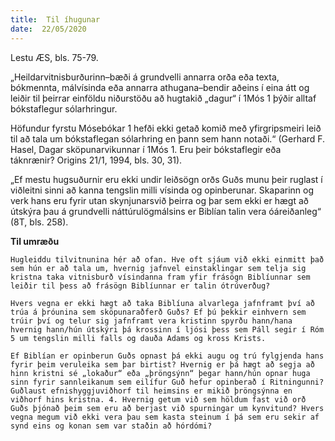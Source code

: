```yaml
---
title:  Til íhugunar
date:  22/05/2020
---
```


Lestu ÆS, bls. 75-79.

„Heildarvitnisburðurinn–bæði á grundvelli annarra orða eða texta, bókmennta, málvísinda eða annarra athugana–bendir aðeins í eina átt og leiðir til þeirrar einföldu niðurstöðu að hugtakið „dagur“ í 1Mós 1 þýðir alltaf bókstaflegur sólarhringur.

Höfundur fyrstu Mósebókar 1 hefði ekki getað komið með yfirgripsmeiri leið til að tala um bókstaflegan sólarhring en þann sem hann notaði.“ (Gerhard F. Hasel, Dagar sköpunarvikunnar í 1Mós 1. Eru þeir bókstaflegir eða táknrænir? Origins 21/1, 1994, bls. 30, 31).

„Ef mestu hugsuðurnir eru ekki undir leiðsögn orðs Guðs munu þeir ruglast í viðleitni sinni að kanna tengslin milli vísinda og opinberunar. Skaparinn og verk hans eru fyrir utan skynjunarsvið þeirra og þar sem ekki er hægt að útskýra þau á grundvelli náttúrulögmálsins er Biblían talin vera óáreiðanleg“ (8T, bls. 258).

**Til umræðu**

`Hugleiddu tilvitnunina hér að ofan. Hve oft sjáum við ekki einmitt það sem hún er að tala um, hvernig jafnvel einstaklingar sem telja sig kristna taka vitnisburð vísindanna fram yfir frásögn Biblíunnar sem leiðir til þess að frásögn Biblíunnar er talin ótrúverðug?`

`Hvers vegna er ekki hægt að taka Biblíuna alvarlega jafnframt því að trúa á þróunina sem sköpunaraðferð Guðs? Ef þú þekkir einhvern sem trúir því og telur sig jafnframt vera kristinn spyrðu hann/hana hvernig hann/hún útskýri þá krossinn í ljósi þess sem Páll segir í Róm 5 um tengslin milli falls og dauða Adams og kross Krists.`

`Ef Biblían er opinberun Guðs opnast þá ekki augu og trú fylgjenda hans fyrir þeim veruleika sem þar birtist? Hvernig er þá hægt að segja að hinn kristni sé „lokaður“ eða „þröngsýnn“ þegar hann/hún opnar huga sinn fyrir sannleikanum sem eilífur Guð hefur opinberað í Ritningunni? Guðlaust efnishyggjuviðhorf til heimsins er mikið þröngsýnna en viðhorf hins kristna. 4. Hvernig getum við sem höldum fast við orð Guðs þjónað þeim sem eru að berjast við spurningar um kynvitund? Hvers vegna megum við ekki vera þau sem kasta steinum í þá sem eru sekir af synd eins og konan sem var staðin að hórdómi?`